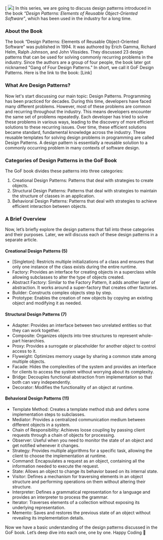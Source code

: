 [
![](/images/Screenshot%202025-01-29%20092059.png)]
In this series, we are going to discuss design patterns introduced in the book *“Design Patterns: Elements of Reusable Object\-Oriented Software”*, which has been used in the industry for a long time.
### About the Book
The book “Design Patterns: Elements of Reusable Object\-Oriented Software” was published in 1994. It was authored by Erich Gamma, Richard Helm, Ralph Johnson, and John Vlissides. They discussed 23 design patterns that can be used for solving commonly recurring problems in the industry. Since the authors are a group of four people, the book later got nicknamed "Gang of Four Design Patterns." In short, we call it GoF Design Patterns.
Here is the link to the book: [Link]
### What Are Design Patterns?
Now let's start discussing our main topic: Design Patterns. Programming has been practiced for decades. During this time, developers have faced many different problems. However, most of these problems are common and recurring throughout the industry. This means developers encounter the same set of problems repeatedly.
Each developer has tried to solve these problems in various ways, leading to the discovery of more efficient solutions to these recurring issues. Over time, these efficient solutions became standard, fundamental knowledge across the industry.
These reusable templates for solving design problems in programming are called Design Patterns. A design pattern is essentially a reusable solution to a commonly occurring problem in many contexts of software design.
### Categories of Design Patterns in the GoF Book
The GoF book divides these patterns into three categories:
1. Creational Design Patterns: Patterns that deal with strategies to create objects.
2. Structural Design Patterns: Patterns that deal with strategies to maintain the structure of classes in an application.
3. Behavioral Design Patterns: Patterns that deal with strategies to achieve efficient interaction between objects.

### A Brief Overview
Now, let’s briefly explore the design patterns that fall into these categories and their purposes. Later, we will discuss each of these design patterns in a separate article.
#### Creational Design Patterns \(5\)
* [Singleton]: Restricts multiple initializations of a class and ensures that only one instance of the class exists during the entire runtime.
* Factory: Provides an interface for creating objects in a superclass while allowing subclasses to alter the type of objects created.
* Abstract Factory: Similar to the Factory Pattern, it adds another layer of abstraction. It works around a super\-factory that creates other factories.
* Builder: Constructs complex objects step by step.
* Prototype: Enables the creation of new objects by copying an existing object and modifying it as needed.

#### Structural Design Patterns \(7\)
* Adapter: Provides an interface between two unrelated entities so that they can work together.
* Composite: Organizes objects into tree structures to represent whole\-part hierarchies.
* Proxy: Provides a surrogate or placeholder for another object to control access to it.
* Flyweight: Optimizes memory usage by sharing a common state among multiple objects.
* Facade: Hides the complexities of the system and provides an interface for clients to access the system without worrying about its complexity.
* Bridge: Decouples functional abstraction from implementation so that both can vary independently.
* Decorator: Modifies the functionality of an object at runtime.

#### Behavioral Design Patterns \(11\)
* Template Method: Creates a template method stub and defers some implementation steps to subclasses.
* Mediator: Provides a centralized communication medium between different objects in a system.
* Chain of Responsibility: Achieves loose coupling by passing client requests through a chain of objects for processing.
* Observer: Useful when you need to monitor the state of an object and get notified whenever it changes.
* Strategy: Provides multiple algorithms for a specific task, allowing the client to choose the implementation at runtime.
* Command: Encapsulates a request as an object, containing all the information needed to execute the request.
* State: Allows an object to change its behavior based on its internal state.
* Visitor: Defines a mechanism for traversing elements in an object structure and performing operations on them without altering their structure.
* Interpreter: Defines a grammatical representation for a language and provides an interpreter to process the grammar.
* Iterator: Traverses elements of a collection without exposing its underlying representation.
* Memento: Saves and restores the previous state of an object without revealing its implementation details.

Now we have a basic understanding of the design patterns discussed in the GoF book. Let’s deep dive into each one, one by one.
Happy Coding 🙌